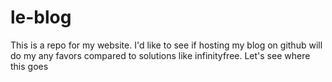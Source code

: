 # le-blog
This is a repo for my website. I'd like to see if hosting my blog on github will do my any favors compared to solutions like infinityfree. Let's see where this goes
